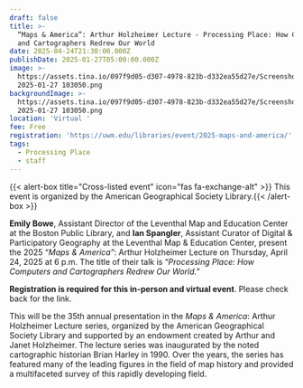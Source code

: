 ```yaml
---
draft: false
title: >-
  “Maps & America”: Arthur Holzheimer Lecture - Processing Place: How Computers
  and Cartographers Redrew Our World
date: 2025-04-24T21:30:00.000Z
publishDate: 2025-01-27T05:00:00.000Z
image: >-
  https://assets.tina.io/097f9d05-d307-4978-823b-d332ea55d27e/Screenshot
  2025-01-27 103050.png
backgroundImage: >-
  https://assets.tina.io/097f9d05-d307-4978-823b-d332ea55d27e/Screenshot
  2025-01-27 103050.png
location: 'Virtual '
fee: Free
registration: 'https://uwm.edu/libraries/event/2025-maps-and-america/'
tags:
  - Processing Place
  - staff
---
```


{{\< alert-box title="Cross-listed event" icon="fas fa-exchange-alt" >}} This event is organized by the American Geographical Society Library.{{\< /alert-box >}}

**Emily Bowe**, Assistant Director of the Leventhal Map and Education Center at the Boston Public Library, and **Ian Spangler**, Assistant Curator of Digital & Participatory Geography at the Leventhal Map & Education Center, present the 2025 “*Maps & America”*: Arthur Holzheimer Lecture on Thursday, April 24, 2025 at 6 p.m. The title of their talk is “*Processing Place: How Computers and Cartographers Redrew Our World."*

**Registration is required for this in-person and virtual event**. Please check back for the link.

This will be the 35th annual presentation in the *Maps & America*: Arthur Holzheimer Lecture series, organized by the American Geographical Society Library and supported by an endowment created by Arthur and Janet Holzheimer. The lecture series was inaugurated by the noted cartographic historian Brian Harley in 1990. Over the years, the series has featured many of the leading figures in the field of map history and provided a multifaceted survey of this rapidly developing field.
